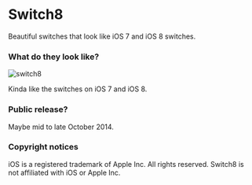 Switch8
=======

Beautiful switches that look like iOS 7 and iOS 8 switches.

### What do they look like?
![switch8](http://i.imgur.com/8WNMXgG.png)

Kinda like the switches on iOS 7 and iOS 8.

### Public release?
Maybe mid to late October 2014.

### Copyright notices
iOS is a registered trademark of Apple Inc. All rights reserved. Switch8 is not affiliated with iOS or Apple Inc.
